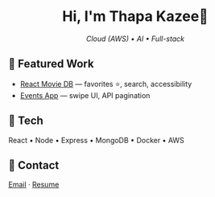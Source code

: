 <h1 align="center">Hi, I'm Thapa Kazee👋</h1>
<p align="center"><em>Cloud (AWS) • AI • Full-stack</em></p>

## 🚀 Featured Work
- [React Movie DB](#) — favorites ⭐, search, accessibility  
- [Events App](#) — swipe UI, API pagination

## 🧰 Tech
React • Node • Express • MongoDB • Docker • AWS

## 🤝 Contact
[Email](mailto:me@email.com)  · [Resume](#)
